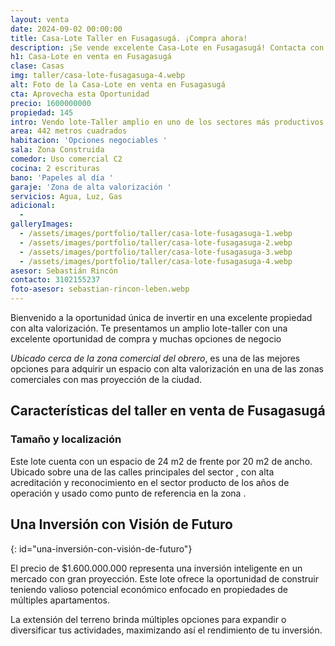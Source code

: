 ```yaml
---
layout: venta
date: 2024-09-02 00:00:00
title: Casa-Lote Taller en Fusagasugá. ¡Compra ahora!
description: ¡Se vende excelente Casa-Lote en Fusagasugá! Contacta con LEBEN Inmobiliaria y aprovecha esta oferta. Invierte en una propiedad con proyección.
h1: Casa-Lote en venta en Fusagasugá
clase: Casas
img: taller/casa-lote-fusagasuga-4.webp
alt: Foto de la Casa-Lote en venta en Fusagasugá
cta: Aprovecha esta Oportunidad
precio: 1600000000
propiedad: 145
intro: Vendo lote-Taller amplio en uno de los sectores más productivos de Fusagasugá
area: 442 metros cuadrados
habitacion: 'Opciones negociables '
sala: Zona Construida
comedor: Uso comercial C2
cocina: 2 escrituras
bano: 'Papeles al día '
garaje: 'Zona de alta valorización '
servicios: Agua, Luz, Gas
adicional:
  -
galleryImages:
  - /assets/images/portfolio/taller/casa-lote-fusagasuga-1.webp
  - /assets/images/portfolio/taller/casa-lote-fusagasuga-2.webp
  - /assets/images/portfolio/taller/casa-lote-fusagasuga-3.webp
  - /assets/images/portfolio/taller/casa-lote-fusagasuga-4.webp
asesor: Sebastián Rincón
contacto: 3102155237
foto-asesor: sebastian-rincon-leben.webp
---
```

Bienvenido a la oportunidad única de invertir en una excelente propiedad con alta valorización. Te presentamos un amplio lote-taller con una excelente oportunidad de compra y muchas opciones de negocio

*Ubicado cerca de la zona comercial del obrero*, es una de las mejores opciones para adquirir un espacio con alta valorización en una de las zonas comerciales con mas proyección de la ciudad.

## Características del taller en venta de Fusagasugá

### Tamaño y localización

Este lote cuenta con un espacio de 24 m2 de frente por 20 m2 de ancho. Ubicado sobre una de las calles principales del sector , con alta acreditación y reconocimiento en el sector producto de los años de operación y usado como punto de referencia en la zona .

## **Una Inversión con Visión de Futuro**
{: id="una-inversión-con-visión-de-futuro"}

El precio de $1.600.000.000 representa una inversión inteligente en un mercado con gran proyección. Este lote ofrece la oportunidad de construir teniendo valioso potencial económico enfocado en propiedades de múltiples apartamentos.

La extensión del terreno brinda múltiples opciones para expandir o diversificar tus actividades, maximizando así el rendimiento de tu inversión.

